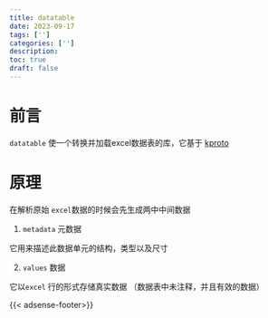 ```yaml
---
title: datatable
date: 2023-09-17
tags: ['']
categories: ['']
description: 
toc: true
draft: false
---
```



# 前言

`datatable` 使一个转换并加载excel数据表的库，它基于 [kproto](!/post/kproto)



# 原理

在解析原始 `excel`数据的时候会先生成两中中间数据

1. `metadata` 元数据

它用来描述此数据单元的结构，类型以及尺寸

2. `values` 数据

它以`excel` 行的形式存储真实数据 （数据表中未注释，并且有效的数据）

{{< adsense-footer>}}
